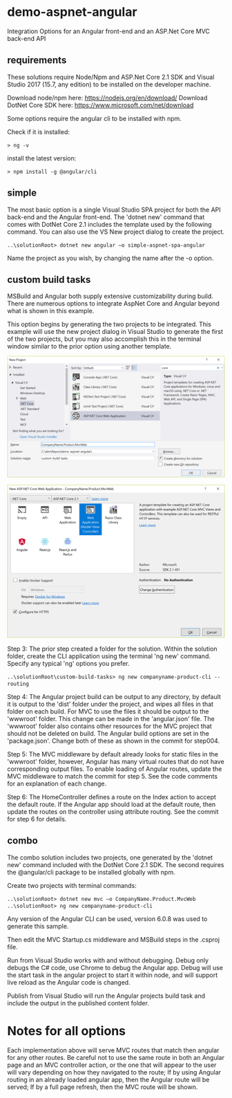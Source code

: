 # demo-aspnet-angular
Integration Options for an Angular front-end and an ASP.Net Core MVC back-end API


## requirements
These solutions require Node/Npm and ASP.Net Core 2.1 SDK and Visual Studio 2017 (15.7, any edition) to be installed on the developer machine.

Download node/npm here: https://nodejs.org/en/download/
Download DotNet Core SDK here: https://www.microsoft.com/net/download

Some options require the angular cli to be installed with npm.

Check if it is installed:

    > ng -v

install the latest version:

    > npm install -g @angular/cli

## simple
The most basic option is a single Visual Studio SPA project for both the API back-end and the Angular front-end. The 'dotnet new' command that comes with DotNet Core 2.1 includes the template used by the following command.  You can also use the VS New project dialog to create the project.

    ..\solutionRoot> dotnet new angular –o simple-aspnet-spa-angular

Name the project as you wish, by changing the name after the -o option.

## custom build tasks
MSBuild and Angular both supply extensive customizability during build. There are numerous options to integrate AspNet Core and Angular beyond what is shown in this example.

This option begins by generating the two projects to be integrated. This example will use the new  project dialog in Visual Studio to generate the first of the two projects, but you may also accomplish this in the terminal window similar to the prior option using another template.

![new project dialog](./custom-build-tasks-step001.png "Create the project")

![Asp.Net application options dialog](./custom-build-tasks-step002.png "Specify template options")

Step 3: 
The prior step created a folder for the solution. Within the solution folder, create the CLI application using the terminal 'ng new' command. Specify any typical 'ng' options you prefer.

    ..\solutionRoot\custom-build-tasks> ng new companyname-product-cli --routing

Step 4:
The Angular project build can be output to any directory, by default it is output to the 'dist' folder under the project,
and wipes all files in that folder on each build. For MVC to use the files it should be output to the 'wwwroot' folder. This change can be made in the 'angular.json' file.  The 'wwwroot' folder also contains other resources for the MVC project that should not be deleted on build. The Angular build options are set in the 'package.json'.  Change both of these as shown in the commit for step004.

Step 5: The MVC middleware by default already looks for static files in the 'wwwroot' folder, however, Angular has many virtual routes that do not have corresponding output files. To enable loading of Angular routes, update the MVC middleware to match the commit for step 5. See the code comments for an explanation of each change.

Step 6: The HomeController defines a route on the Index action to accept the default route. If the Angular app should load at the default route, then update the routes on the controller using attribute routing. See the commit for step 6 for details.

## combo
The combo solution includes two projects, one generated by the 'dotnet new' command included with the DotNet Core 2.1 SDK. The second requires the @angular/cli package to be installed globally with npm.

Create two projects with terminal commands:

    ..\solutionRoot> dotnet new mvc –o CompanyName.Product.MvcWeb
    ..\solutionRoot> ng new companyname-product-cli

Any version of the Angular CLI can be used, version 6.0.8 was used to generate this sample.

Then edit the MVC Startup.cs middleware and MSBuild steps in the .csproj file.

Run from Visual Studio works with and without debugging.  Debug only debugs the C# code, use Chrome to debug the Angular app. Debug will use the start task in the angular project to start it within node, and will support live reload as the Angular code is changed.

Publish from Visual Studio will run the Angular projects build task and include the output in the published content folder.


# Notes for all options

Each implementation above will serve MVC routes that match then angular for any other routes. Be careful not to use the same route in both an Angular page and an MVC controller action, or the one that will appear to the user will vary depending on how they navigated to the route; If by using Angular routing in an already loaded angular app, then the Angular route will be served; If by a full page refresh, then the MVC route will be shown.
